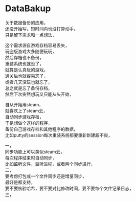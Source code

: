 # DataBakup
关于数据备份的应用，  
还没开始写，短时间内也没打算动手，  
只是留下需求和一点想法，  

这个需求源自游戏存档容易丢失，  
玩盗版游戏大多随便玩玩，  
然后存档也不备份，  
重装系统也就没了，  
就算是认真玩的游戏，  
通关后也就容易忘了，  
或者几天没玩也就忘了，  
总之就是忘了备份存档，  
然后下次突然想玩又只能从头开始，  

自从开始用steam，  
就喜欢上了steam云，  
自动同步游戏存档，  
于是想做个这样的程序，  
备份自己游戏存档和其他程序的数据，  
比如putty的session每次重装系统都要重新新建超不爽，  

一，  
同步功能上可以类似steam云，  
每次程序结束时自动同步，  
比如监听文件，监听进程，或者两个同步进行，  
二，  
要考虑打包成一个文件同步还是增量同步，  
最好是都支持，  
要不要核验哈希，要不要对比修改时间，要不要每个文件记录日志，  
三，  
